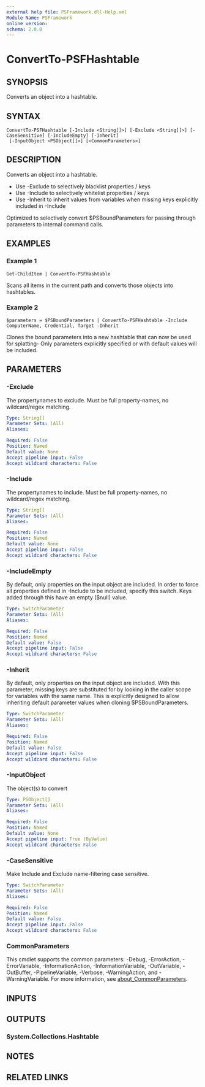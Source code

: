 ```yaml
---
external help file: PSFramework.dll-Help.xml
Module Name: PSFramework
online version:
schema: 2.0.0
---
```


# ConvertTo-PSFHashtable

## SYNOPSIS
Converts an object into a hashtable.

## SYNTAX

```
ConvertTo-PSFHashtable [-Include <String[]>] [-Exclude <String[]>] [-CaseSensitive] [-IncludeEmpty] [-Inherit]
 [-InputObject <PSObject[]>] [<CommonParameters>]
```

## DESCRIPTION
Converts an object into a hashtable.

- Use -Exclude to selectively blacklist properties / keys
- Use -Include to selectively whitelist properties / keys
- Use -Inherit to inherit values from variables when missing keys explicitly included in -Include

Optimized to selectively convert $PSBoundParameters for passing through parameters to internal command calls.

## EXAMPLES

### Example 1
```
Get-ChildItem | ConvertTo-PSFHashtable
```

Scans all items in the current path and converts those objects into hashtables.

### Example 2
```
$parameters = $PSBoundParameters | ConvertTo-PSFHashtable -Include ComputerName, Credential, Target -Inherit
```

Clones the bound parameters into a new hashtable that can now be used for splatting- Only parameters explicitly specified or with default values will be included.

## PARAMETERS

### -Exclude
The propertynames to exclude.
Must be full property-names, no wildcard/regex matching.

```yaml
Type: String[]
Parameter Sets: (All)
Aliases:

Required: False
Position: Named
Default value: None
Accept pipeline input: False
Accept wildcard characters: False
```

### -Include
The propertynames to include.
Must be full property-names, no wildcard/regex matching.

```yaml
Type: String[]
Parameter Sets: (All)
Aliases:

Required: False
Position: Named
Default value: None
Accept pipeline input: False
Accept wildcard characters: False
```

### -IncludeEmpty
By default, only properties on the input object are included.
In order to force all properties defined in -Include to be included, specify this switch.
Keys added through this have an empty ($null) value.

```yaml
Type: SwitchParameter
Parameter Sets: (All)
Aliases:

Required: False
Position: Named
Default value: False
Accept pipeline input: False
Accept wildcard characters: False
```

### -Inherit
By default, only properties on the input object are included.
With this parameter, missing keys are substituted for by looking in the caller scope for variables with the same name.
This is explicitly designed to allow inheriting default parameter values when cloning $PSBoundParameters.

```yaml
Type: SwitchParameter
Parameter Sets: (All)
Aliases:

Required: False
Position: Named
Default value: False
Accept pipeline input: False
Accept wildcard characters: False
```

### -InputObject
The object(s) to convert

```yaml
Type: PSObject[]
Parameter Sets: (All)
Aliases:

Required: False
Position: Named
Default value: None
Accept pipeline input: True (ByValue)
Accept wildcard characters: False
```

### -CaseSensitive
Make Include and Exclude name-filtering case sensitive.

```yaml
Type: SwitchParameter
Parameter Sets: (All)
Aliases:

Required: False
Position: Named
Default value: False
Accept pipeline input: False
Accept wildcard characters: False
```

### CommonParameters
This cmdlet supports the common parameters: -Debug, -ErrorAction, -ErrorVariable, -InformationAction, -InformationVariable, -OutVariable, -OutBuffer, -PipelineVariable, -Verbose, -WarningAction, and -WarningVariable. For more information, see [about_CommonParameters](http://go.microsoft.com/fwlink/?LinkID=113216).

## INPUTS

## OUTPUTS

### System.Collections.Hashtable
## NOTES

## RELATED LINKS
